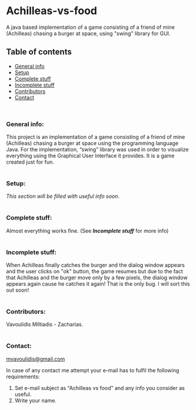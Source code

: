 # **Achilleas-vs-food**
A java based implementation of a game consisting of a friend of mine (Achilleas) chasing a burger at space, using "swing" library for GUI.

## **Table of contents**
- [General info](#general-info)
- [Setup](#setup)
- [Complete stuff](#complete-stuff)
- [Incomplete stuff](#incomplete-stuff)
- [Contributors](#contributors)
- [Contact](#contact)

<br/>

### **General info:**
This project is an implementation of a game consisting of a friend of mine (Achilleas) chasing a burger at space using the programming language Java. For the implementation, “swing” library was used in order to visualize everything using the Graphical User Interface it provides. It is a game created just for fun.
<br/>
<br/>

### **Setup:**
*This section will be filled with useful info soon*.
<br/>
<br/>

### **Complete stuff:**
Almost everything works fine. (See ***Incomplete stuff*** for more info)
<br/>
<br/>

### **Incomplete stuff:**
When Achilleas finally catches the burger and the dialog window appears and the user clicks on "ok" button, the game resumes but due to the fact that Achilleas and the
burger move only by a few pixels, the dialog window appears again cause he catches it again! That is the only bug. I will sort this out soon! 
<br/>
<br/>

### **Contributors:**
Vavoulidis Miltiadis - Zacharias.
<br/>
<br/>

### **Contact:**
mvavoulidis@gmail.com

In case of any contact me attempt your e-mail has to fulfil the following requirements:
1. Set e-mail subject as "Achilleas vs food" and any info you consider as useful.
2. Write your name.
